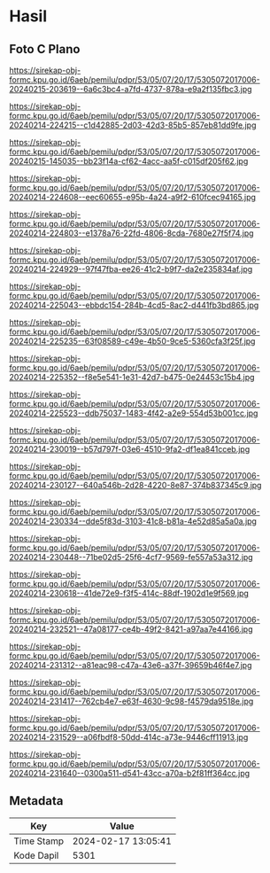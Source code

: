 # Hasil

## Foto C Plano

https://sirekap-obj-formc.kpu.go.id/6aeb/pemilu/pdpr/53/05/07/20/17/5305072017006-20240215-203619--6a6c3bc4-a7fd-4737-878a-e9a2f135fbc3.jpg

https://sirekap-obj-formc.kpu.go.id/6aeb/pemilu/pdpr/53/05/07/20/17/5305072017006-20240214-224215--c1d42885-2d03-42d3-85b5-857eb81dd9fe.jpg

https://sirekap-obj-formc.kpu.go.id/6aeb/pemilu/pdpr/53/05/07/20/17/5305072017006-20240215-145035--bb23f14a-cf62-4acc-aa5f-c015df205f62.jpg

https://sirekap-obj-formc.kpu.go.id/6aeb/pemilu/pdpr/53/05/07/20/17/5305072017006-20240214-224608--eec60655-e95b-4a24-a9f2-610fcec94165.jpg

https://sirekap-obj-formc.kpu.go.id/6aeb/pemilu/pdpr/53/05/07/20/17/5305072017006-20240214-224803--e1378a76-22fd-4806-8cda-7680e27f5f74.jpg

https://sirekap-obj-formc.kpu.go.id/6aeb/pemilu/pdpr/53/05/07/20/17/5305072017006-20240214-224929--97f47fba-ee26-41c2-b9f7-da2e235834af.jpg

https://sirekap-obj-formc.kpu.go.id/6aeb/pemilu/pdpr/53/05/07/20/17/5305072017006-20240214-225043--ebbdc154-284b-4cd5-8ac2-d441fb3bd865.jpg

https://sirekap-obj-formc.kpu.go.id/6aeb/pemilu/pdpr/53/05/07/20/17/5305072017006-20240214-225235--63f08589-c49e-4b50-9ce5-5360cfa3f25f.jpg

https://sirekap-obj-formc.kpu.go.id/6aeb/pemilu/pdpr/53/05/07/20/17/5305072017006-20240214-225352--f8e5e541-1e31-42d7-b475-0e24453c15b4.jpg

https://sirekap-obj-formc.kpu.go.id/6aeb/pemilu/pdpr/53/05/07/20/17/5305072017006-20240214-225523--ddb75037-1483-4f42-a2e9-554d53b001cc.jpg

https://sirekap-obj-formc.kpu.go.id/6aeb/pemilu/pdpr/53/05/07/20/17/5305072017006-20240214-230019--b57d797f-03e6-4510-9fa2-df1ea841cceb.jpg

https://sirekap-obj-formc.kpu.go.id/6aeb/pemilu/pdpr/53/05/07/20/17/5305072017006-20240214-230127--640a546b-2d28-4220-8e87-374b837345c9.jpg

https://sirekap-obj-formc.kpu.go.id/6aeb/pemilu/pdpr/53/05/07/20/17/5305072017006-20240214-230334--dde5f83d-3103-41c8-b81a-4e52d85a5a0a.jpg

https://sirekap-obj-formc.kpu.go.id/6aeb/pemilu/pdpr/53/05/07/20/17/5305072017006-20240214-230448--71be02d5-25f6-4cf7-9569-fe557a53a312.jpg

https://sirekap-obj-formc.kpu.go.id/6aeb/pemilu/pdpr/53/05/07/20/17/5305072017006-20240214-230618--41de72e9-f3f5-414c-88df-1902d1e9f569.jpg

https://sirekap-obj-formc.kpu.go.id/6aeb/pemilu/pdpr/53/05/07/20/17/5305072017006-20240214-232521--47a08177-ce4b-49f2-8421-a97aa7e44166.jpg

https://sirekap-obj-formc.kpu.go.id/6aeb/pemilu/pdpr/53/05/07/20/17/5305072017006-20240214-231312--a81eac98-c47a-43e6-a37f-39659b46f4e7.jpg

https://sirekap-obj-formc.kpu.go.id/6aeb/pemilu/pdpr/53/05/07/20/17/5305072017006-20240214-231417--762cb4e7-e63f-4630-9c98-f4579da9518e.jpg

https://sirekap-obj-formc.kpu.go.id/6aeb/pemilu/pdpr/53/05/07/20/17/5305072017006-20240214-231529--a06fbdf8-50dd-414c-a73e-9446cff11913.jpg

https://sirekap-obj-formc.kpu.go.id/6aeb/pemilu/pdpr/53/05/07/20/17/5305072017006-20240214-231640--0300a511-d541-43cc-a70a-b2f81ff364cc.jpg


## Metadata

| Key        | Value               |
| ---------- | ------------------- |
| Time Stamp | 2024-02-17 13:05:41 |
| Kode Dapil | 5301                |



